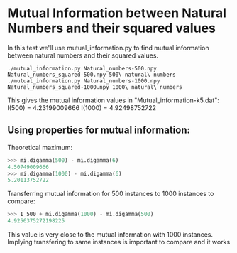 Mutual Information between Natural Numbers and their squared values
===================================================================

In this test we'll use mutual_information.py to find mutual information between natural numbers and their squared values.

```
./mutual_information.py Natural_numbers-500.npy Natural_numbers_squared-500.npy 500\ natural\ numbers
./mutual_information.py Natural_numbers-1000.npy Natural_numbers_squared-1000.npy 1000\ natural\ numbers
```

This gives the mutual information values in "Mutual_information-k5.dat":
    I(500) = 4.23199009666
    I(1000) = 4.92498752722
    
Using properties for mutual information:
----------------------------------------

Theoretical maximum:
```python
>>> mi.digamma(500) - mi.digamma(6)
4.50749009666
>>> mi.digamma(1000) - mi.digamma(6)
5.20113752722
```

Transferring mutual information for 500 instances to 1000 instances to compare:

```python
>>> I_500 + mi.digamma(1000) - mi.digamma(500)
4.9256375272198225
```

This value is very close to the mutual information with 1000 instances. Implying transfering to same instances is important to compare and it works
